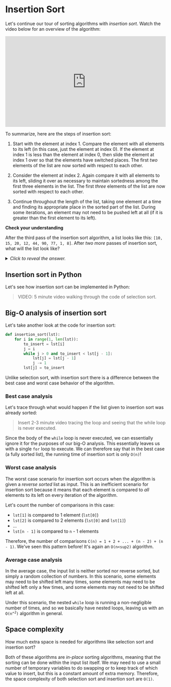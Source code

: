 # Insertion Sort

Let's continue our tour of sorting algorithms with *insertion sort*. Watch the video below for an overview of the algorithm:

<div
  style="position: relative; padding-bottom: 56.25%; height: 0;">
  <iframe
    src="https://www.youtube.com/embed/JU767SDMDvA"
    title="YouTube video player"
    frameborder="0"
    allow="accelerometer; autoplay; clipboard-write; encrypted-media; gyroscope; picture-in-picture"
    allowfullscreen
    style="position: absolute; top: 0; left: 0; width: 100%; height: 100%;">
  </iframe>
</div>

To summarize, here are the steps of insertion sort:

1. Start with the element at index 1. Compare the element with all elements to its left (in this case, just the element at index 0). If the element at index 1 is less than the element at index 0, then slide the element at index 1 over so that the elements have switched places. The first *two* elements of the list are now sorted with respect to each other.

2. Consider the element at index 2. Again compare it with all elements to its left, sliding it over as necessary to maintain sortedness among the first three elements in the list. The first *three* elements of the list are now sorted with respect to each other.

3. Continue throughout the length of the list, taking one element at a time and finding its appropriate place in the sorted part of the list. During some iterations, an element may not need to be pushed left at all (if it is greater than the first element to its left).

<aside>
<b>Check your understanding</b>
<p>After the third pass of the insertion sort algorithm, a list looks like this: <code>[10, 15, 20, 12, 44, 90, 77, 1, 8]</code>. After <i>two more</i> passes of insertion sort, what will the list look like?</p>
<details>
<summary>
<i>Click to reveal the answer.</i>
</summary>
<p><b>Answer.</b>The fourth iteration of insertion sort will focus on the 12, and push it to the left two spaces to  will look for the minimum element starting from index 3 in the list. In the unsorted portion of the list, 45 is the minimum element. Therefore, it will be swapped with the element at index 3, making this list: <code>[20, 38, 44, 45, 77, 90, 81]</code>.</p>
</details>
</aside>

## Insertion sort in Python

Let's see how insertion sort can be implemented in Python:

> VIDEO: 5 minute video walking through the code of selection sort.

## Big-O analysis of insertion sort

Let's take another look at the code for insertion sort:

```python
def insertion_sort(lst):
    for i in range(1, len(lst)):
        to_insert = lst[i]
        j = i
        while j > 0 and to_insert < lst[j - 1]:
            lst[j] = lst[j - 1]
            j -= 1
        lst[j] = to_insert
```

Unlike selection sort, with insertion sort there is a difference between the best case and worst case behavior of the algorithm.

### Best case analysis

Let's trace through what would happen if the list given to insertion sort was already sorted:

> Insert 2-3 minute video tracing the loop and seeing that the while loop is never executed.

Since the body of the `while` loop is never executed, we can essentially ignore it for the purposes of our big-O analysis. This essentially leaves us with a single `for` loop to execute. We can therefore say that in the best case (a fully sorted list), the running time of insertion sort is only `O(n)`!

### Worst case analysis

The worst case scenario for insertion sort occurs when the algorithm is given a *reverse sorted* list as input. This is an inefficient scenario for insertion sort because it means that each element is compared to *all* elements to its left on every iteration of the algorithm.

Let's count the number of comparisons in this case:

* `lst[1]` is compared to 1 element (`lst[0]`)
* `lst[2]` is compared to 2 elements (`lst[0]` and `lst[1]`)
* ...
* `lst[n - 1]` is compared to `n` - 1 elements

Therefore, the number of comparisons `C(n) = 1 + 2 + ... + (n - 2) + (n - 1)`. We've seen this pattern before! It's again an <code>O(n<sup2</sup>)</code> algorithm.

### Average case analysis

In the average case, the input list is neither sorted nor reverse sorted, but simply a random collection of numbers. In this scenario, some elements may need to be shifted left many times, some elements may need to be shifted left only a few times, and some elements may not need to be shifted left at all.

Under this scenario, the nested `while` loop is running a non-negligible number of times, and so we basically have nested loops, leaving us with an <code>O(n^<sup>2</sup>)</code> algorithm in general.

## Space complexity

How much extra space is needed for algorithms like selection sort and insertion sort?

Both of these algorithms are *in-place* sorting algorithms, meaning that the sorting can be done within the input list itself. We may need to use a small number of temporary variables to do swapping or to keep track of which value to insert, but this is a constant amount of extra memory. Therefore, the space complexity of both selection sort and insertion sort are `O(1)`.
